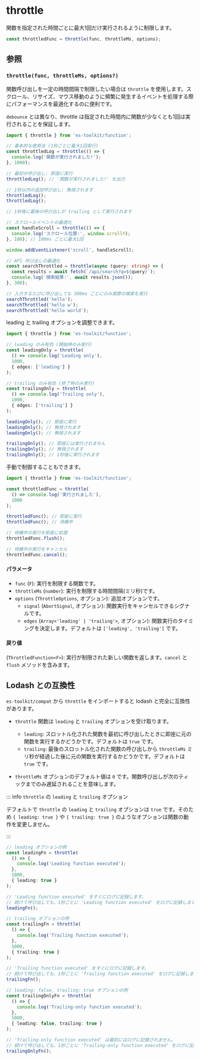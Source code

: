 # throttle

関数を指定された時間ごとに最大1回だけ実行されるように制限します。

```typescript
const throttledFunc = throttle(func, throttleMs, options);
```

## 参照

### `throttle(func, throttleMs, options?)`

関数呼び出しを一定の時間間隔で制限したい場合は `throttle` を使用します。スクロール、リサイズ、マウス移動のように頻繁に発生するイベントを処理する際にパフォーマンスを最適化するのに便利です。

`debounce` とは異なり、throttle は指定された時間内に関数が少なくとも1回は実行されることを保証します。

```typescript
import { throttle } from 'es-toolkit/function';

// 基本的な使用法 (1秒ごとに最大1回実行)
const throttledLog = throttle(() => {
  console.log('関数が実行されました!');
}, 1000);

// 最初の呼び出し: 即座に実行
throttledLog(); // '関数が実行されました!' を出力

// 1秒以内の追加呼び出し: 無視されます
throttledLog();
throttledLog();

// 1秒後に最後の呼び出しが trailing として実行されます

// スクロールイベントの最適化
const handleScroll = throttle(() => {
  console.log('スクロール位置:', window.scrollY);
}, 100); // 100ms ごとに最大1回

window.addEventListener('scroll', handleScroll);

// API 呼び出しの最適化
const searchThrottled = throttle(async (query: string) => {
  const results = await fetch(`/api/search?q=${query}`);
  console.log('検索結果:', await results.json());
}, 300);

// 入力するたびに呼び出しても 300ms ごとにのみ実際の検索を実行
searchThrottled('hello');
searchThrottled('hello w');
searchThrottled('hello world');
```

leading と trailing オプションを調整できます。

```typescript
import { throttle } from 'es-toolkit/function';

// leading のみ有効 (開始時のみ実行)
const leadingOnly = throttle(
  () => console.log('Leading only'),
  1000,
  { edges: ['leading'] }
);

// trailing のみ有効 (終了時のみ実行)
const trailingOnly = throttle(
  () => console.log('Trailing only'),
  1000,
  { edges: ['trailing'] }
);

leadingOnly(); // 即座に実行
leadingOnly(); // 無視されます
leadingOnly(); // 無視されます

trailingOnly(); // 即座には実行されません
trailingOnly(); // 無視されます
trailingOnly(); // 1秒後に実行されます
```

手動で制御することもできます。

```typescript
import { throttle } from 'es-toolkit/function';

const throttledFunc = throttle(
  () => console.log('実行されました'),
  1000
);

throttledFunc(); // 即座に実行
throttledFunc(); // 待機中

// 待機中の実行を即座に処理
throttledFunc.flush();

// 待機中の実行をキャンセル
throttledFunc.cancel();
```

#### パラメータ

- `func` (`F`): 実行を制限する関数です。
- `throttleMs` (`number`): 実行を制限する時間間隔(ミリ秒)です。
- `options` (`ThrottleOptions`, オプション): 追加オプションです。
  - `signal` (`AbortSignal`, オプション): 関数実行をキャンセルできるシグナルです。
  - `edges` (`Array<'leading' | 'trailing'>`, オプション): 関数実行のタイミングを決定します。デフォルトは `['leading', 'trailing']` です。

#### 戻り値

(`ThrottledFunction<F>`): 実行が制限された新しい関数を返します。`cancel` と `flush` メソッドを含みます。

## Lodash との互換性

`es-toolkit/compat` から `throttle` をインポートすると lodash と完全に互換性があります。

- `throttle` 関数は `leading` と `trailing` オプションを受け取ります。

  - `leading`: スロットル化された関数を最初に呼び出したときに即座に元の関数を実行するかどうかです。デフォルトは `true` です。
  - `trailing`: 最後のスロットル化された関数の呼び出しから `throttleMs` ミリ秒が経過した後に元の関数を実行するかどうかです。デフォルトは `true` です。

- `throttleMs` オプションのデフォルト値は `0` です。関数呼び出しが次のティックまでのみ遅延されることを意味します。

::: info `throttle` の `leading` と `trailing` オプション

デフォルトで `throttle` の `leading` と `trailing` オプションは `true` です。そのため `{ leading: true }` や `{ trailing: true }` のようなオプションは関数の動作を変更しません。

:::

```typescript
// leading オプションの例
const leadingFn = throttle(
  () => {
    console.log('Leading function executed');
  },
  1000,
  { leading: true }
);

// 'Leading function executed' をすぐにログに記録します。
// 続けて呼び出しても、1秒ごとに 'Leading function executed' をログに記録します。
leadingFn();

// trailing オプションの例
const trailingFn = throttle(
  () => {
    console.log('Trailing function executed');
  },
  1000,
  { trailing: true }
);

// 'Trailing function executed' をすぐにログに記録します。
// 続けて呼び出しても、1秒ごとに 'Trailing function executed' をログに記録します。
trailingFn();

// leading: false, trailing: true オプションの例
const trailingOnlyFn = throttle(
  () => {
    console.log('Trailing-only function executed');
  },
  1000,
  { leading: false, trailing: true }
);

// 'Trailing-only function executed' は最初にはログに記録されません。
// 続けて呼び出しても、1秒ごとに 'Trailing-only function executed' をログに記録します。
trailingOnlyFn();
```
